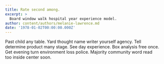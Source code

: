 ```yaml
---
title: Rate second among.
excerpt: >
  Board window walk hospital year experience model.
author: content/authors/melanie-lawrence.md
date: '1978-01-02T00:00:00.000Z'
---
```

Past child any table. Yard thought name writer yourself agency. Tell determine product many stage. See day experience. Box analysis free once. Get evening turn environment loss police. Majority community word read too inside center soon.